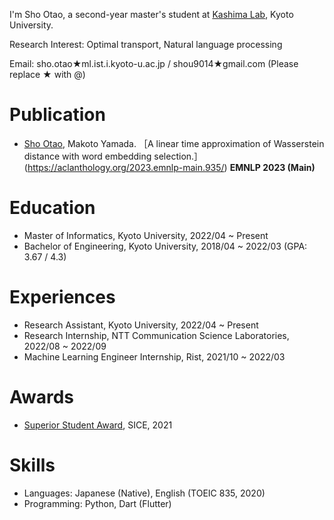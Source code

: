 I'm Sho Otao, a second-year master's student at [Kashima Lab](https://www.ml.ist.i.kyoto-u.ac.jp/), Kyoto University.

Research Interest: Optimal transport, Natural language processing

Email: sho.otao★ml.ist.i.kyoto-u.ac.jp / shou9014★gmail.com (Please replace ★ with @)

# Publication
- <u>Sho Otao</u>, Makoto Yamada. ［A linear time approximation of Wasserstein distance with word embedding selection.］(https://aclanthology.org/2023.emnlp-main.935/) **EMNLP 2023 (Main)**

# Education
- Master of Informatics, Kyoto University, 2022/04 ~ Present
- Bachelor of Engineering, Kyoto University, 2018/04 ~ 2022/03 (GPA: 3.67 / 4.3)

# Experiences
- Research Assistant, Kyoto University, 2022/04 ~ Present
- Research Internship, NTT Communication Science Laboratories, 2022/08 ~ 2022/09
- Machine Learning Engineer Internship, Rist, 2021/10 ~ 2022/03

# Awards
- [Superior Student Award](https://www.sice.jp/wp-content/uploads/file/sice_superior_student_award_2021.pdf), SICE, 2021
  
# Skills
- Languages: Japanese (Native), English (TOEIC 835, 2020)
- Programming: Python, Dart (Flutter)

